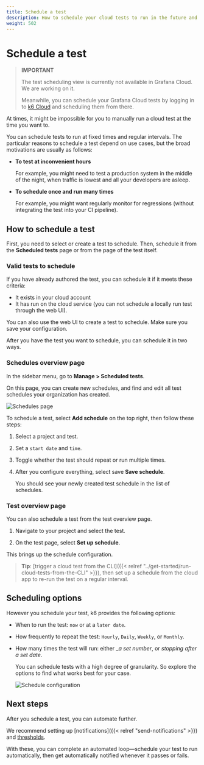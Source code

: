 ```yaml
---
title: Schedule a test
description: How to schedule your cloud tests to run in the future and at regular intervals. 
weight: 502
---
```


# Schedule a test

> **IMPORTANT** 
> 
> The test scheduling view is currently not available in Grafana Cloud. We are working on it.
> 
> Meanwhile, you can schedule your Grafana Cloud tests by logging in to [k6 Cloud](https://app.k6.io/) and scheduling them from there.

At times, it might be impossible for you to manually run a cloud test at the time you want to.

You can schedule tests to run at fixed times and regular intervals.
The particular reasons to schedule a test depend on use cases, but the broad motivations are usually as follows:

- **To test at inconvenient hours**

  For example, you might need to test a production system in the middle of the night, when traffic is lowest and all your developers are asleep.

- **To schedule once and run many times**

  For example, you might want regularly monitor for regressions (without integrating the test into your CI pipeline).

## How to schedule a test

First, you need to select or create a test to schedule.
Then, schedule it from the **Scheduled tests** page or from the page of the test itself.

### Valid tests to schedule

If you have already authored the test, you can schedule it if it meets these criteria:

- It exists in your cloud account
- It has run on the cloud service
  (you can not schedule a locally run test through the web UI).

You can also use the web UI to create a test to schedule.
Make sure you save your configuration.

After you have the test you want to schedule, you can schedule it in two ways.

### Schedules overview page

In the sidebar menu, go to **Manage > Scheduled tests**.

On this page, you can create new schedules, and find and edit all test schedules your organization has created.

![Schedules page](/media/docs/k6/screenshoot-k6-cloud-schedule-list.png)

To schedule a test, select **Add schedule** on the top right, then follow these steps:

1. Select a project and test.
1. Set a `start date` and `time`.
1. Toggle whether the test should repeat or run multiple times.
1. After you configure everything, select save **Save schedule**.

   You should see your newly created test schedule in the list of schedules.

### Test overview page

You can also schedule a test from the test overview page.

1. Navigate to your project and select the test.

1. On the test page, select **Set up schedule**.

  This brings up the schedule configuration.


> **Tip**: [trigger a cloud test from the CLI]({{< relref "../get-started/run-cloud-tests-from-the-CLI" >}}), then set up a schedule from the cloud app to re-run the test on a regular interval.


## Scheduling options

However you schedule your test, k6 provides the following options:

- When to run the test: `now` or at a `later date`.
- How frequently to repeat the test: `Hourly`, `Daily`, `Weekly`, or `Monthly`.
- How many times the test will run: either __a set number_, or _stopping after a set date_.

  You can schedule tests with a high degree of granularity.
  So explore the options to find what works best for your case.

  ![Schedule configuration](/media/docs/k6/screenshoot-k6-cloud-scheduling-configuration.png)

## Next steps

After you schedule a test, you can automate further.

We recommend setting up [notifications]({{< relref "send-notifications" >}}) and [thresholds](https://k6.io/docs/using-k6/thresholds).

With these, you can complete an automated loop&mdash;schedule your test to run automatically, then get automatically notified whenever it passes or fails.

